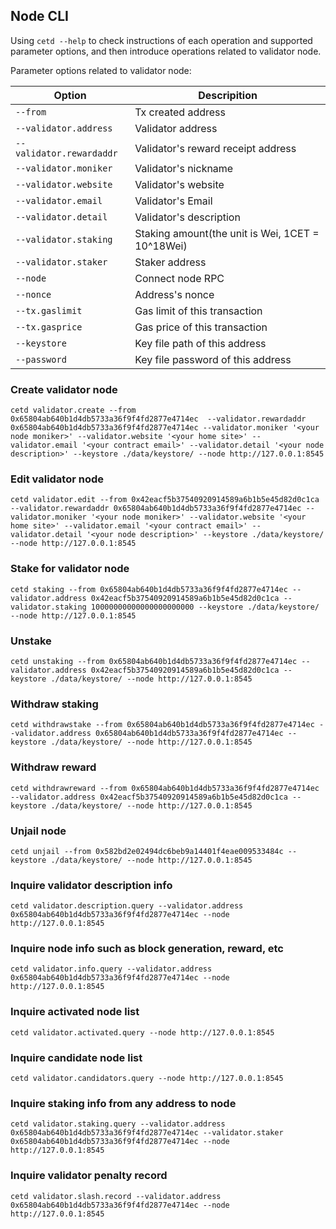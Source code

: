 ## Node CLI
Using `cetd --help` to check instructions of each operation and supported parameter options, and then introduce operations related to validator node.

Parameter options related to validator node:

| Option | Descripition |
| --- | ----------- |
|`--from`| Tx created address |
|`--validator.address`| Validator address|
|`--validator.rewardaddr` | Validator's reward receipt address|
|`--validator.moniker` | Validator's nickname|
|`--validator.website` | Validator's website|
|`--validator.email` | Validator's Email|
|`--validator.detail` | Validator's description|
|`--validator.staking` | Staking amount(the unit is Wei, 1CET = 10^18Wei)|
|`--validator.staker` | Staker address|
|`--node`| Connect node RPC|
|`--nonce`| Address's nonce |
|`--tx.gaslimit` | Gas limit of this transaction|
|`--tx.gasprice` | Gas price of this transaction|
|`--keystore` | Key file path of this address|
|`--password` | Key file password of this address| 

### Create validator node

`cetd validator.create --from 0x65804ab640b1d4db5733a36f9f4fd2877e4714ec  --validator.rewardaddr 0x65804ab640b1d4db5733a36f9f4fd2877e4714ec --validator.moniker '<your node moniker>' --validator.website '<your home site>' --validator.email '<your contract email>' --validator.detail '<your node description>' --keystore ./data/keystore/ --node http://127.0.0.1:8545`

### Edit validator node

`cetd validator.edit --from 0x42eacf5b37540920914589a6b1b5e45d82d0c1ca --validator.rewardaddr 0x65804ab640b1d4db5733a36f9f4fd2877e4714ec --validator.moniker '<your node moniker>' --validator.website '<your home site>' --validator.email '<your contract email>' --validator.detail '<your node description>' --keystore ./data/keystore/  --node http://127.0.0.1:8545`

### Stake for validator node

`cetd staking --from 0x65804ab640b1d4db5733a36f9f4fd2877e4714ec --validator.address 0x42eacf5b37540920914589a6b1b5e45d82d0c1ca --validator.staking 10000000000000000000000 --keystore ./data/keystore/ --node http://127.0.0.1:8545`

### Unstake

`cetd unstaking --from 0x65804ab640b1d4db5733a36f9f4fd2877e4714ec --validator.address 0x42eacf5b37540920914589a6b1b5e45d82d0c1ca --keystore ./data/keystore/ --node http://127.0.0.1:8545`

### Withdraw staking

`cetd withdrawstake --from 0x65804ab640b1d4db5733a36f9f4fd2877e4714ec --validator.address 0x65804ab640b1d4db5733a36f9f4fd2877e4714ec --keystore ./data/keystore/ --node http://127.0.0.1:8545`

### Withdraw reward

`cetd withdrawreward --from 0x65804ab640b1d4db5733a36f9f4fd2877e4714ec --validator.address 0x42eacf5b37540920914589a6b1b5e45d82d0c1ca --keystore ./data/keystore/ --node http://127.0.0.1:8545`

### Unjail node

`cetd unjail --from 0x582bd2e02494dc6beb9a14401f4eae009533484c --keystore ./data/keystore/ --node http://127.0.0.1:8545`

### Inquire validator description info

`cetd validator.description.query --validator.address 0x65804ab640b1d4db5733a36f9f4fd2877e4714ec --node http://127.0.0.1:8545`

### Inquire node info such as block generation, reward, etc

`cetd validator.info.query --validator.address 0x65804ab640b1d4db5733a36f9f4fd2877e4714ec --node http://127.0.0.1:8545`

### Inquire activated node list

`cetd validator.activated.query --node http://127.0.0.1:8545`

### Inquire candidate node list

`cetd validator.candidators.query --node http://127.0.0.1:8545`

### Inquire staking info from any address to node

`cetd validator.staking.query --validator.address 0x65804ab640b1d4db5733a36f9f4fd2877e4714ec --validator.staker 0x65804ab640b1d4db5733a36f9f4fd2877e4714ec --node http://127.0.0.1:8545`

### Inquire validator penalty record

`cetd validator.slash.record --validator.address 0x65804ab640b1d4db5733a36f9f4fd2877e4714ec --node http://127.0.0.1:8545`
